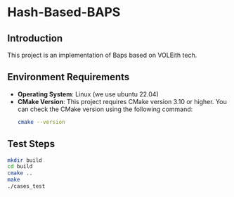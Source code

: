 # Hash-Based-BAPS

## Introduction
This project is an implementation of Baps based on VOLEith tech.

## Environment Requirements

- **Operating System**: Linux (we use ubuntu 22.04)
- **CMake Version**: This project requires CMake version 3.10 or higher. You can check the CMake version using the following command:
  ```bash
  cmake --version
  ```

## Test Steps

```bash
mkdir build
cd build
cmake ..
make
./cases_test
```
